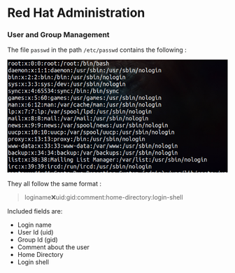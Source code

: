 # Red Hat Administration    
### User and Group Management
The file `passwd` in the path `/etc/passwd` contains the following :

![alt text](image.png)

They all follow the same format :

> loginame:x:uid:gid:comment:home-directory:login-shell

Included fields are:
 - Login name
 - User Id (uid)
 - Group Id (gid)
 - Comment about the user
 - Home Directory
 - Login shell

 

